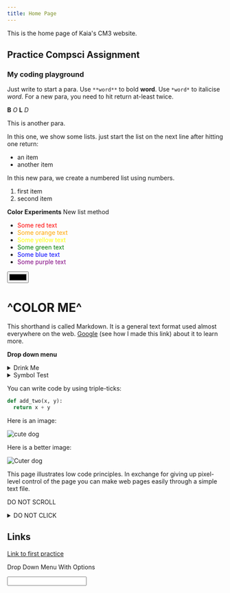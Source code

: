 ```yaml
---
title: Home Page
---
```


This is the home page of Kaia's CM3 website.

## Practice Compsci Assignment

### My coding playground

<!-- This is commented out. -->

Just write to start a para. Use `**word**` to bold **word**. Use `*word*` to italicise *word*. For a new para, you need to hit return at-least twice.


**B** *O* **L** *D*

This is another para.

  
In this one, we show some lists. just start the list on the next line after hitting one return:
- an item
- another item

In this new para, we create a numbered list using numbers.
1. first item
2. second item

**Color Experiments**
New list method 

- <font color="red"> Some red text </font>
- <font color="orange"> Some orange text </font>
- <font color="yellow"> Some yellow text </font>
- <font color="green"> Some green text </font>
- <font color="blue"> Some blue text </font>
- <font color="purple"> Some purple text </font>

<input id="color_picker" type="color" onchange="showHex();"> <span id="color_hex_value"></span>
  <h1>^COLOR ME^</h1>

This shorthand is called Markdown. It is a general text format used almost everywhere on the web. [Google](https://www.google.com) (see how I made this link) about it to learn more.

**Drop down menu**
<details>
  <summary>Drink Me</summary>
  <p>Have you seen a white rabbit?</p>
</details>

<details>
  <summary>Symbol Test</summary>
  <p>..........#.......</p>
  <p>.......#.....#.....</p>
  <p>....#...........#....</p>
  <p>..#...............#...</p>
  <p>....#...........#....</p>
  <p>.......#......#.....</p>
  <p>..........#.......</p>
</details>

  
<!-- This is commented out. -->

You can write code by using triple-ticks:

```python
def add_two(x, y):
  return x + y
```

Here is an image:

![cute dog](https://i.imgur.com/dY93WHQ.jpeg)

Here is a better image:

![Cuter dog](https://media.npr.org/assets/img/2022/05/25/gettyimages-917452888-edit_custom-c656c35e4e40bf22799195af846379af6538810c-s1100-c50.jpg)

This page illustrates low code principles. In exchange for giving up pixel-level control of the page you can make web pages easily through a simple text file.

DO NOT SCROLL

<details>
  <summary>DO NOT CLICK</summary>
  
[Go No Farther](https://www.youtube.com/watch?v=dQw4w9WgXcQ)
  
</details>

## **Links**

[Link to first practice](practice1.md)

Drop Down Menu With Options

<input list="animals" name="animal" id="animal">
<datalist id="animals">
    <option value="Cat">
    <option value="Dog">
    <option value="Chicken">
    <option value="Cow">
    <option value="Pig">
  </datalist>
